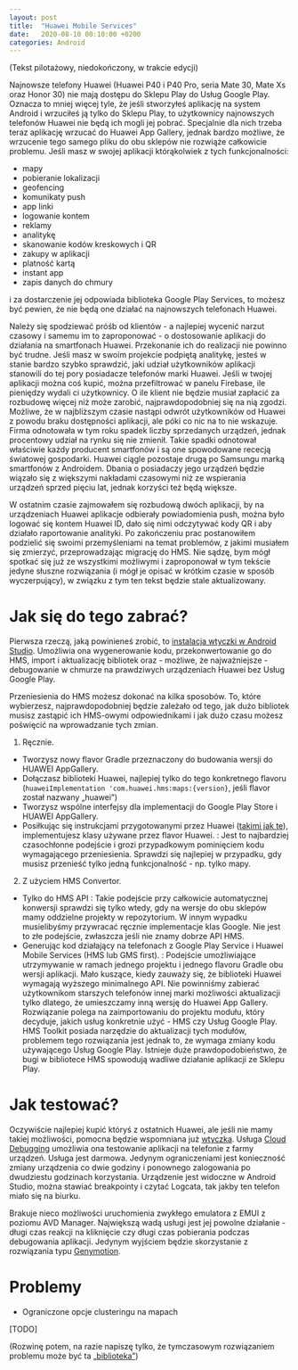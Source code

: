 ```yaml
---
layout: post
title:  "Huawei Mobile Services"
date:   2020-08-10 00:10:00 +0200
categories: Android
---
```


(Tekst pilotażowy, niedokończony, w trakcie edycji)

Najnowsze telefony Huawei (Huawei P40 i P40 Pro, seria Mate 30, Mate Xs oraz Honor 30) nie mają dostępu do Sklepu Play do Usług Google Play. Oznacza to mniej więcej tyle, że jeśli stworzyłeś aplikację na system Android i wrzuciłeś ją tylko do Sklepu Play, to użytkownicy najnowszych telefonów Huawei nie będą ich mogli jej pobrać. Specjalnie dla nich trzeba teraz aplikację wrzucać do Huawei App Gallery, jednak bardzo możliwe, że wrzucenie tego samego pliku do obu sklepów nie rozwiąże całkowicie problemu. Jeśli masz w swojej aplikacji którąkolwiek z tych funkcjonalności:
- mapy
- pobieranie lokalizacji
- geofencing
- komunikaty push
- app linki
- logowanie kontem
- reklamy
- analitykę
- skanowanie kodów kreskowych i QR
- zakupy w aplikacji
- platność kartą
- instant app
- zapis danych do chmury

i za dostarczenie jej odpowiada biblioteka Google Play Services, to możesz być pewien, że nie będą one działać na najnowszych telefonach Huawei.

Należy się spodziewać próśb od klientów - a najlepiej wycenić narzut czasowy i samemu im to zaproponować - o dostosowanie aplikacji do działania na smartfonach Huawei. Przekonanie ich do realizacji nie powinno być trudne. Jeśli masz w swoim projekcie podpiętą analitykę, jesteś w stanie bardzo szybko sprawdzić, jaki udział użytkowników aplikacji stanowili do tej pory posiadacze telefonów marki Huawei. Jeśli w twojej aplikacji można coś kupić, można przefiltrować w panelu Firebase, ile pieniędzy wydali ci użytkownicy. O ile klient nie będzie musiał zapłacić za rozbudowę więcej niż może zarobić, najprawdopodobniej się na nią zgodzi. Możliwe, że w najbliższym czasie nastąpi odwrót użytkowników od Huawei z powodu braku dostępności aplikacji, ale póki co nic na to nie wskazuje. Firma odnotowała w tym roku spadek liczby sprzedanych urządzeń, jednak procentowy udział na rynku się nie zmienił. Takie spadki odnotował właściwie każdy producent smartfonów i są one spowodowane rececją światowej gospodarki. Huawei ciągle pozostaje drugą po Samsungu marką smartfonów z Androidem. Dbania o posiadaczy jego urządzeń będzie wiązało się z większymi nakładami czasowymi niż ze wspierania urządzeń sprzed pięciu lat, jednak korzyści też będą większe.

W ostatnim czasie zajmowałem się rozbudową dwóch aplikacji, by na urządzeniach Huawei aplikacje odbierały powiadomienia push, można było logować się kontem Huawei ID, dało się nimi odczytywać kody QR i aby działało raportowanie analityki. Po zakończeniu prac postanowiłem podzielić się swoimi przemyśleniami na temat problemów, z jakimi musiałem się zmierzyć, przeprowadzając migrację do HMS. Nie sądzę, bym mógł spotkać się już ze wszystkimi możliwymi i zaproponował w tym tekście jedyne słuszne rozwiązania (i mógł je opisać w krótkim czasie w sposób wyczerpujący), w związku z tym ten tekst będzie stale aktualizowany.

# Jak się do tego zabrać?

Pierwsza rzeczą, jaką powinieneś zrobić, to [instalacja wtyczki w Android Studio][hms-toolkit]. Umożliwia ona wygenerowanie kodu, przekonwertowanie go do HMS, import i aktualizację bibliotek oraz - możliwe, że najważniejsze - debugowanie w chmurze na prawdziwych urządzeniach Huawei bez Usług Google Play.

Przeniesienia do HMS możesz dokonać na kilka sposobów. To, które wybierzesz, najprawdopodobniej będzie zależało od tego, jak dużo bibliotek musisz zastąpić ich HMS-owymi odpowiednikami i jak dużo czasu możesz poświęcić na wprowadzanie tych zmian.
1. Ręcznie.
- Tworzysz nowy flavor Gradle przeznaczony do budowania wersji do HUAWEI AppGallery.
- Dołączasz biblioteki Huawei, najlepiej tylko do tego konkretnego flavoru (`huaweiImplementation 'com.huawei.hms:maps:{version}`, jeśli flavor został nazwany „huawei”)
- Tworzysz wspólne interfejsy dla implementacji do Google Play Store i HUAWEI AppGallery.
- Posiłkując się instrukcjami przygotowanymi przez Huawei ([takimi jak te][codelab-example]), implementujesz klasy używane przez flavor Huawei.
: Jest to najbardziej czasochłonne podejście i grozi przypadkowym pominięciem kodu wymagającego przeniesienia. Sprawdzi się najlepiej w przypadku, gdy musisz przenieść tylko jedną funkcjonalność - np. tylko mapy.
2. Z użyciem HMS Convertor.
- Tylko do HMS API
: Takie podejście przy całkowicie automatycznej konwersji sprawdzi się tylko wtedy, gdy na wersje do obu sklepów mamy oddzielne projekty w repozytorium. W innym wypadku musielibyśmy przywracać ręcznie implementacje klas Google. Nie jest to złe podejście, zwłaszcza jeśli nie znamy dobrze API HMS.
- Generując kod działający na telefonach z Google Play Service i Huawei Mobile Services (HMS lub GMS first).
: Podejście umożliwiające utrzymywanie w ramach jednego projektu i jednego flavoru Gradle obu wersji aplikacji. Mało kuszące, kiedy zauważy się, że biblioteki Huawei wymagają wyższego minimalnego API. Nie powinniśmy zabierać użytkownikom starszych telefonów innej marki możliwości aktualizacji tylko dlatego, że umieszczamy inną wersję do Huawei App Gallery. Rozwiązanie polega na zaimportowaniu do projektu modułu, który decyduje, jakich usług konkretnie użyć - HMS czy Usług Google Play. HMS Toolkit posiada narzędzie do aktualizacji tych modułów, problemem tego rozwiązania jest jednak to, że wymaga zmiany kodu używającego Usług Google Play. Istnieje duże prawdopodobieństwo, że bugi w bibliotece HMS spowodują wadliwe działanie aplikacji ze Sklepu Play.

# Jak testować?

Oczywiście najlepiej kupić któryś z ostatnich Huawei, ale jeśli nie mamy takiej możliwości, pomocna będzie wspomniana już [wtyczka][hms-toolkit]. Usługa [Cloud Debugging][hms-cloud-debugging] umożliwia ona testowanie aplikacji na telefonie z farmy urządzeń. Usługa jest darmowa. Jedynym ograniczeniami jest konieczność zmiany urządzenia co dwie godziny i ponownego zalogowania po dwudziestu godzinach korzystania. Urządzenie jest widoczne w Android Studio, można stawiać breakpointy i czytać Logcata, tak jakby ten telefon miało się na biurku.

Brakuje nieco możliwości uruchomienia zwykłego emulatora z EMUI z poziomu AVD Manager. Największą wadą usługi jest jej powolne działanie - długi czas reakcji na kliknięcie czy długi czas pobierania podczas debugowania aplikacji. Jedynym wyjściem będzie skorzystanie z rozwiązania typu [Genymotion][genymotion].

# Problemy

- Ograniczone opcje clusteringu na mapach

[TODO]

(Rozwinę potem, na razie napiszę tylko, że tymczasowym rozwiązaniem problemu może być ta [„biblioteka”][map-clustering])

[hms-toolkit]: https://developer.huawei.com/consumer/en/huawei-toolkit/
[codelab-example]: https://developer.huawei.com/consumer/en/codelab/HMSMapKit/index.html#0
[genymotion]: https://www.genymotion.com/
[hms-cloud-debugging]: https://developer.huawei.com/consumer/en/doc/development/Tools-Guides/cloud-debugging-0000001051084360
[map-clustering]: https://github.com/hunterxxx/huawei-map-clustering